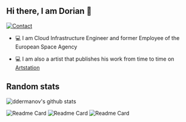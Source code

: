 ## Hi there, I am Dorian 👋

[![Contact](https://img.shields.io/badge/Contact-&#128231;-blue.svg)](mailto:dorian.dermanovic@outlook.com)

* 💻 I am Cloud Infrastructure Engineer and former Employee of the European Space Agency

* 💻 I am also a artist that publishes his work from time to time on [Artstation](https://www.artstation.com/aliiusthebearded)


## Random stats

![ddermanov's github stats](https://github-readme-stats-ddermanovs-projects.vercel.app/api?username=ddermanov&count_private=true&show=reviews&show_icons=true,discussions_started,discussions_answered,prs_merged,prs_merged_percentage=true&theme=gotham)

![Readme Card](https://github-readme-stats.vercel.app/api/pin/?username=ddermanov&repo=PhoenixUProj-HogWarpSpecific)
![Readme Card](https://github-readme-stats.vercel.app/api/pin/?username=ddermanov&repo=HogWarp-client-sample)
![Readme Card](https://github-readme-stats.vercel.app/api/pin/?username=lumowarp&repo=HogWarp-Basic-Admin-Tools)
